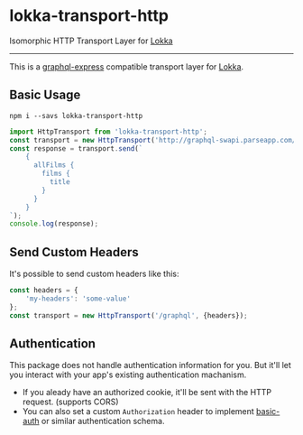 # lokka-transport-http

Isomorphic HTTP Transport Layer for [Lokka](https://github.com/kadirahq/lokka)

---

This is a [graphql-express](https://github.com/graphql/express-graphql) compatible transport layer for [Lokka](https://github.com/graphql/express-graphql).

## Basic Usage

```
npm i --savs lokka-transport-http
```

```js
import HttpTransport from 'lokka-transport-http';
const transport = new HttpTransport('http://graphql-swapi.parseapp.com/');
const response = transport.send(`
    {
      allFilms {
        films {
          title
        }
      }
    }
`);
console.log(response);
```

## Send Custom Headers

It's possible to send custom headers like this:

```js
const headers = {
    'my-headers': 'some-value'
};
const transport = new HttpTransport('/graphql', {headers});
```

## Authentication

This package does not handle authentication information for you. But it'll let you interact with your app's existing authentication machanism.

* If you aleady have an authorized cookie, it'll be sent with the HTTP request. (supports CORS)
* You can also set a custom `Authorization` header to implement [basic-auth](https://www.npmjs.com/package/basic-auth-header) or similar authentication schema.
